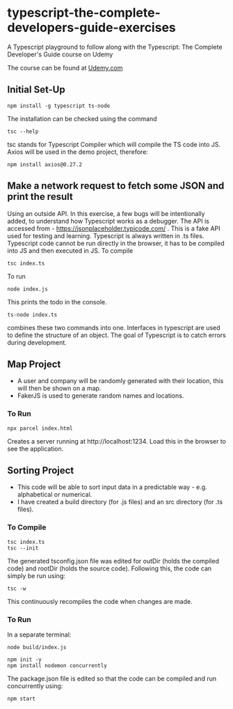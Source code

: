 # typescript-the-complete-developers-guide-exercises
A Typescript playground to follow along with the Typescript: The Complete Developer's Guide course on Udemy

The course can be found at [Udemy.com](https://www.udemy.com/)

## Initial Set-Up
```
npm install -g typescript ts-node
```
The installation can be checked using the command
```
tsc --help
```
tsc stands for Typescript Compiler which will compile the TS code into JS. 
Axios will be used in the demo project, therefore:
```
npm install axios@0.27.2
```


## Make a network request to fetch some JSON and print the result
Using an outside API. In this exercise, a few bugs will be intentionally added, to understand how Typescript works as a debugger. 
The API is accessed from - https://jsonplaceholder.typicode.com/ . This is a fake API used for testing and learning. 
Typescript is always written in .ts files. Typescript code cannot be run directly in the browser, it has to be compiled into JS and then executed in JS. 
To compile 
```
tsc index.ts
```
To run
```
node index.js
```
This prints the todo in the console.
```
ts-node index.ts
```
combines these two commands into one.
Interfaces in typescript are used to define the structure of an object. The goal of Typescript is to catch errors during development. 

## Map Project
- A user and company will be randomly generated with their location, this will then be shown on a map. 
- FakerJS is used to generate random names and locations. 

### To Run
```
npx parcel index.html
```
Creates a server running at http://localhost:1234. Load this in the browser to see the application. 

## Sorting Project
- This code will be able to sort input data in a predictable way - e.g. alphabetical or numerical.
- I have created a build directory (for .js files) and an src directory (for .ts files). 

### To Compile
```
tsc index.ts
tsc --init
```
The generated tsconfig.json file was edited for outDir (holds the compiled code) and rootDir (holds the source code). Following this, the code can simply be run using:
```
tsc -w
```
This continuously recompiles the code when changes are made. 
### To Run
In a separate terminal: 
```
node build/index.js
```
```
npm init -y
npm install nodemon concurrently
```
The package.json file is edited so that the code can be compiled and run concurrently using:
```
npm start
```